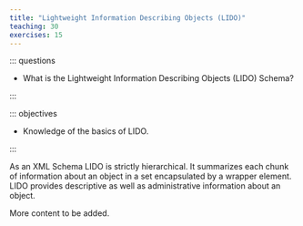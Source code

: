 ```yaml
---
title: "Lightweight Information Describing Objects (LIDO)"
teaching: 30
exercises: 15
---
```


::: questions 

- What is the Lightweight Information Describing Objects (LIDO) Schema?

:::

::: objectives

- Knowledge of the basics of LIDO. 

:::

As an XML Schema LIDO is strictly hierarchical. It summarizes each chunk of information about an object 
in a set encapsulated by a wrapper element. LIDO provides descriptive as well as administrative information 
about an object. 

More content to be added. 
